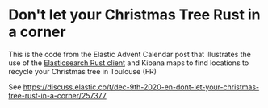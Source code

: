 # Don't let your Christmas Tree Rust in a corner

This is the code from the Elastic Advent Calendar post that illustrates the use of the [Elasticsearch Rust client](https://github.com/elastic/elasticsearch-rs) and Kibana maps to find locations to recycle your Christmas tree in Toulouse (FR)

See https://discuss.elastic.co/t/dec-9th-2020-en-dont-let-your-christmas-tree-rust-in-a-corner/257377
